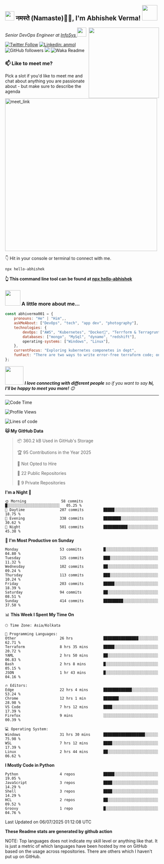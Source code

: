 <h2><img src="https://emojis.slackmojis.com/emojis/images/1531849430/4246/blob-sunglasses.gif?1531849430" width="30"/> नमस्ते (Namaste)🙏🏻, I'm Abhishek Verma! <img src="https://media.giphy.com/media/12oufCB0MyZ1Go/giphy.gif" width="50"></h2>
<img align='right' src="https://media.giphy.com/media/M9gbBd9nbDrOTu1Mqx/giphy.gif" width="230">
<p><em>Senior DevOps Engineer at <a href="https://www.infosys.com/">InfoSys
</a><img src="https://media.giphy.com/media/WUlplcMpOCEmTGBtBW/giphy.gif" width="30"> 
</em></p>

[![Twitter Follow](https://img.shields.io/twitter/follow/misteranmol?label=Follow)](https://twitter.com/intent/follow?screen_name=AbAbhishekverma)
[![Linkedin: anmol](https://img.shields.io/badge/-abhishek-blue?style=flat-square&logo=Linkedin&logoColor=white&link=https://www.linkedin.com/in/abhiverma001/)](https://www.linkedin.com/in/abhiverma001/)
![GitHub followers](https://img.shields.io/github/followers/abhiverma001?label=Follow&style=social)
![](https://visitor-badge.glitch.me/badge?page_id=anmol098.anmol098)
![Waka Readme](https://wakatime.com/badge/user/d23527f0-66b1-4a3f-9db5-c346e05aefa5.svg)

### 📫 Like to meet me?

Pick a slot if you'd like to meet me and chat about anything you are passionate about - but make sure to describe the agenda

<a href="https://calendly.com/ab-abhishekverma096/30min" target="_blank"><img width="498" alt="meet_link" src="https://user-images.githubusercontent.com/15426564/144297439-f530f383-e73e-41e0-9914-a9b7d3f432e5.png"></a>

👇 Hit in your console or terminal to connect with me.

```bash
npx hello-abhishek
```
**👆 This command line tool can be found at [npx hello-abhishek](https://github.com/abhiverma001/introduction-npm-package)**

### <img src="https://media.giphy.com/media/VgCDAzcKvsR6OM0uWg/giphy.gif" width="50"> A little more about me...  

```javascript
const abhiverma001 = {
    pronouns: "He" | "Him",,
    askMeAbout: ["DevOps", "tech", "app dev", "photography"],
    technologies: {
        devOps: ["AWS", "Kubernetes", "Docker🐳", "Terrform & Terragrunt", "Bash-Scripting", "CI-CD", "GitHub-Action", "Jenkins", "Spinnaker", "Datadog/New-Relic", "CloudFlare/Route53", "Nginx"],
        databases: ["mongo", "MySql", "dynamo", "redshift"],
        operating-systems: ["Windows", "Linux"],
    },
    currentFocus: "Exploring kubernetes componetes in dept",
    funFact: "There are two ways to write error-free terraform code; only the third one works"
};
```

<img src="https://media.giphy.com/media/LnQjpWaON8nhr21vNW/giphy.gif" width="60"> <em><b>I love connecting with different people</b> so if you want to say <b>hi, I'll be happy to meet you more!</b> 😊</em>

---
<!--START_SECTION:waka-->
![Code Time](http://img.shields.io/badge/Code%20Time-1%2C488%20hrs%2033%20mins-blue)

![Profile Views](http://img.shields.io/badge/Profile%20Views-0-blue)

![Lines of code](https://img.shields.io/badge/From%20Hello%20World%20I%27ve%20Written-189.9%20thousand%20lines%20of%20code-blue)

**🐱 My GitHub Data** 

> 📦 360.2 kB Used in GitHub's Storage 
 > 
> 🏆 95 Contributions in the Year 2025
 > 
> 🚫 Not Opted to Hire
 > 
> 📜 22 Public Repositories 
 > 
> 🔑 9 Private Repositories 
 > 
**I'm a Night 🦉** 

```text
🌞 Morning                58 commits          █░░░░░░░░░░░░░░░░░░░░░░░░   05.25 % 
🌆 Daytime                207 commits         █████░░░░░░░░░░░░░░░░░░░░   18.75 % 
🌃 Evening                338 commits         ████████░░░░░░░░░░░░░░░░░   30.62 % 
🌙 Night                  501 commits         ███████████░░░░░░░░░░░░░░   45.38 % 
```
📅 **I'm Most Productive on Sunday** 

```text
Monday                   53 commits          █░░░░░░░░░░░░░░░░░░░░░░░░   04.80 % 
Tuesday                  125 commits         ███░░░░░░░░░░░░░░░░░░░░░░   11.32 % 
Wednesday                102 commits         ██░░░░░░░░░░░░░░░░░░░░░░░   09.24 % 
Thursday                 113 commits         ███░░░░░░░░░░░░░░░░░░░░░░   10.24 % 
Friday                   203 commits         █████░░░░░░░░░░░░░░░░░░░░   18.39 % 
Saturday                 94 commits          ██░░░░░░░░░░░░░░░░░░░░░░░   08.51 % 
Sunday                   414 commits         █████████░░░░░░░░░░░░░░░░   37.50 % 
```


📊 **This Week I Spent My Time On** 

```text
🕑︎ Time Zone: Asia/Kolkata

💬 Programming Languages: 
Other                    26 hrs              ████████████████░░░░░░░░░   62.71 % 
Terraform                8 hrs 35 mins       █████░░░░░░░░░░░░░░░░░░░░   20.72 % 
YAML                     2 hrs 50 mins       ██░░░░░░░░░░░░░░░░░░░░░░░   06.83 % 
Bash                     2 hrs 8 mins        █░░░░░░░░░░░░░░░░░░░░░░░░   05.15 % 
JSON                     1 hr 43 mins        █░░░░░░░░░░░░░░░░░░░░░░░░   04.16 % 

🔥 Editors: 
Edge                     22 hrs 4 mins       █████████████░░░░░░░░░░░░   53.24 % 
Chrome                   12 hrs 1 min        ███████░░░░░░░░░░░░░░░░░░   28.98 % 
VS Code                  7 hrs 12 mins       ████░░░░░░░░░░░░░░░░░░░░░   17.39 % 
Firefox                  9 mins              ░░░░░░░░░░░░░░░░░░░░░░░░░   00.39 % 

💻 Operating System: 
Windows                  31 hrs 30 mins      ███████████████████░░░░░░   75.98 % 
WSL                      7 hrs 12 mins       ████░░░░░░░░░░░░░░░░░░░░░   17.39 % 
Linux                    2 hrs 44 mins       ██░░░░░░░░░░░░░░░░░░░░░░░   06.62 % 
```

**I Mostly Code in Python** 

```text
Python                   4 repos             █████░░░░░░░░░░░░░░░░░░░░   19.05 % 
JavaScript               3 repos             ████░░░░░░░░░░░░░░░░░░░░░   14.29 % 
Shell                    3 repos             ████░░░░░░░░░░░░░░░░░░░░░   14.29 % 
HCL                      2 repos             ██░░░░░░░░░░░░░░░░░░░░░░░   09.52 % 
Groovy                   1 repo              █░░░░░░░░░░░░░░░░░░░░░░░░   04.76 % 
```




 Last Updated on 06/07/2025 01:12:08 UTC
<!--END_SECTION:waka-->

**These Readme stats are generated by github action**

NOTE: Top languages does not indicate my skill level or anything like that. It is just a metric of which languages have been hosted by me on GitHub based on the usage across repositories. There are others which I haven't put up on GitHub.
